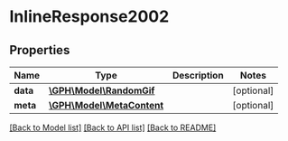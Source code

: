 # InlineResponse2002

## Properties
Name | Type | Description | Notes
------------ | ------------- | ------------- | -------------
**data** | [**\GPH\Model\RandomGif**](RandomGif.md) |  | [optional] 
**meta** | [**\GPH\Model\MetaContent**](MetaContent.md) |  | [optional] 

[[Back to Model list]](../README.md#documentation-for-models) [[Back to API list]](../README.md#documentation-for-api-endpoints) [[Back to README]](../README.md)


